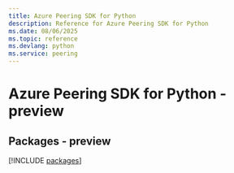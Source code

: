 ```yaml
---
title: Azure Peering SDK for Python
description: Reference for Azure Peering SDK for Python
ms.date: 08/06/2025
ms.topic: reference
ms.devlang: python
ms.service: peering
---
```

# Azure Peering SDK for Python - preview
## Packages - preview
[!INCLUDE [packages](peering-index.md)]